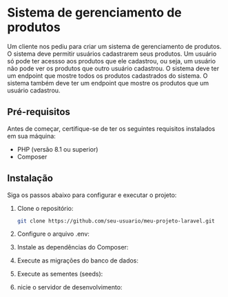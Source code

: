 # Sistema de gerenciamento de produtos

Um cliente nos pediu para criar um sistema de gerenciamento de produtos. O sistema deve permitir usuários
cadastrarem seus produtos. Um usuário só pode ter acessso aos produtos que ele cadastrou, ou seja,
um usuário não pode ver os produtos que outro usuário cadastrou. O sistema deve ter um endpoint
que mostre todos os produtos cadastrados do sistema. O sistema também deve ter um endpoint
que mostre os produtos que um usuário cadastrou.

## Pré-requisitos

Antes de começar, certifique-se de ter os seguintes requisitos instalados em sua máquina:

- PHP (versão 8.1 ou superior)
- Composer

## Instalação

Siga os passos abaixo para configurar e executar o projeto:

1. Clone o repositório: 

    ```bash
    git clone https://github.com/seu-usuario/meu-projeto-laravel.git
    ```
    
2. Configure o arquivo .env: 
3. Instale as dependências do Composer:
4. Execute as migrações do banco de dados:
5. Execute as sementes (seeds):
6. nicie o servidor de desenvolvimento: 
   
